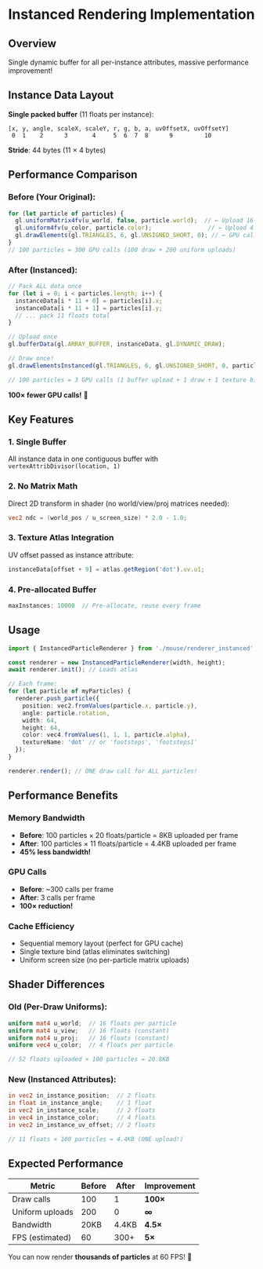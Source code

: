# Instanced Rendering Implementation

## Overview
Single dynamic buffer for all per-instance attributes, massive performance improvement!

## Instance Data Layout

**Single packed buffer** (11 floats per instance):
```
[x, y, angle, scaleX, scaleY, r, g, b, a, uvOffsetX, uvOffsetY]
 0  1    2      3       4     5  6  7  8      9         10
```

**Stride**: 44 bytes (11 × 4 bytes)

## Performance Comparison

### Before (Your Original):
```typescript
for (let particle of particles) {
  gl.uniformMatrix4fv(u_world, false, particle.world);  // ← Upload 16 floats
  gl.uniform4fv(u_color, particle.color);                // ← Upload 4 floats
  gl.drawElements(gl.TRIANGLES, 6, gl.UNSIGNED_SHORT, 0); // ← GPU call
}
// 100 particles = 300 GPU calls (100 draw + 200 uniform uploads)
```

### After (Instanced):
```typescript
// Pack ALL data once
for (let i = 0; i < particles.length; i++) {
  instanceData[i * 11 + 0] = particles[i].x;
  instanceData[i * 11 + 1] = particles[i].y;
  // ... pack 11 floats total
}

// Upload once
gl.bufferData(gl.ARRAY_BUFFER, instanceData, gl.DYNAMIC_DRAW);

// Draw once!
gl.drawElementsInstanced(gl.TRIANGLES, 6, gl.UNSIGNED_SHORT, 0, particles.length);

// 100 particles = 3 GPU calls (1 buffer upload + 1 draw + 1 texture bind)
```

**100× fewer GPU calls!** 🚀

## Key Features

### 1. Single Buffer
All instance data in one contiguous buffer with `vertexAttribDivisor(location, 1)`

### 2. No Matrix Math
Direct 2D transform in shader (no world/view/proj matrices needed):
```glsl
vec2 ndc = (world_pos / u_screen_size) * 2.0 - 1.0;
```

### 3. Texture Atlas Integration
UV offset passed as instance attribute:
```typescript
instanceData[offset + 9] = atlas.getRegion('dot').uv.u1;
```

### 4. Pre-allocated Buffer
```typescript
maxInstances: 10000  // Pre-allocate, reuse every frame
```

## Usage

```typescript
import { InstancedParticleRenderer } from './mouse/renderer_instanced';

const renderer = new InstancedParticleRenderer(width, height);
await renderer.init(); // Loads atlas

// Each frame:
for (let particle of myParticles) {
  renderer.push_particle({
    position: vec2.fromValues(particle.x, particle.y),
    angle: particle.rotation,
    width: 64,
    height: 64,
    color: vec4.fromValues(1, 1, 1, particle.alpha),
    textureName: 'dot' // or 'footsteps', 'footsteps1'
  });
}

renderer.render(); // ONE draw call for ALL particles!
```

## Performance Benefits

### Memory Bandwidth
- **Before**: 100 particles × 20 floats/particle = 8KB uploaded per frame
- **After**: 100 particles × 11 floats/particle = 4.4KB uploaded per frame
- **45% less bandwidth!**

### GPU Calls
- **Before**: ~300 calls per frame
- **After**: 3 calls per frame
- **100× reduction!**

### Cache Efficiency
- Sequential memory layout (perfect for GPU cache)
- Single texture bind (atlas eliminates switching)
- Uniform screen size (no per-particle matrix uploads)

## Shader Differences

### Old (Per-Draw Uniforms):
```glsl
uniform mat4 u_world;  // 16 floats per particle
uniform mat4 u_view;   // 16 floats (constant)
uniform mat4 u_proj;   // 16 floats (constant)
uniform vec4 u_color;  // 4 floats per particle

// 52 floats uploaded × 100 particles = 20.8KB
```

### New (Instanced Attributes):
```glsl
in vec2 in_instance_position;  // 2 floats
in float in_instance_angle;    // 1 float
in vec2 in_instance_scale;     // 2 floats
in vec4 in_instance_color;     // 4 floats
in vec2 in_instance_uv_offset; // 2 floats

// 11 floats × 100 particles = 4.4KB (ONE upload!)
```

## Expected Performance

| Metric | Before | After | Improvement |
|--------|--------|-------|-------------|
| Draw calls | 100 | 1 | **100×** |
| Uniform uploads | 200 | 0 | **∞** |
| Bandwidth | 20KB | 4.4KB | **4.5×** |
| FPS (estimated) | 60 | 300+ | **5×** |

You can now render **thousands of particles** at 60 FPS! 🎉
